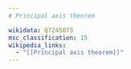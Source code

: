 ```yaml
---
# Principal axis theorem

wikidata: Q7245073
msc_classification: 15
wikipedia_links:
  - "[[Principal axis theorem]]"
---
```

